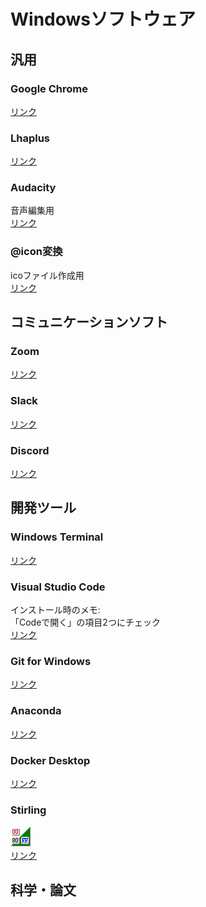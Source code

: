 # Windowsソフトウェア

## 汎用

### Google Chrome
[リンク](https://www.google.com/intl/ja_jp/chrome/)

### Lhaplus
[リンク](http://www7a.biglobe.ne.jp/~schezo/)

### Audacity
音声編集用  
[リンク](https://www.audacityteam.org/)

### @icon変換
icoファイル作成用  
[リンク](http://www.towofu.net/soft/aicon.php)

## コミュニケーションソフト

### Zoom
[リンク](https://zoom.us/download)

### Slack
[リンク](https://slack.com/intl/ja-jp/downloads/windows)

### Discord
[リンク](https://discord.com/)

## 開発ツール

### Windows Terminal
[リンク](https://www.microsoft.com/ja-jp/p/windows-terminal/9n0dx20hk701)

### Visual Studio Code
インストール時のメモ:  
「Codeで開く」の項目2つにチェック  
[リンク](https://code.visualstudio.com/download)

### Git for Windows
[リンク](https://gitforwindows.org/)

### Anaconda
[リンク](https://www.anaconda.com/)

### Docker Desktop
[リンク](https://docs.docker.jp/docker-for-windows/wsl.html)

### Stirling
![](./img/soft_icon/Stirling.png)  
[リンク](https://www.vector.co.jp/soft/win95/util/se079072.html)

## 科学・論文
